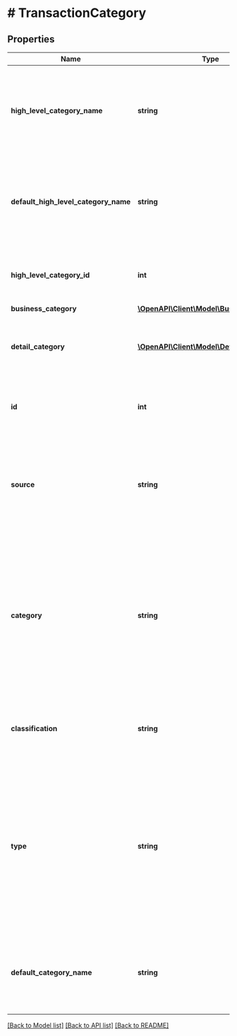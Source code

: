# # TransactionCategory

## Properties

Name | Type | Description | Notes
------------ | ------------- | ------------- | -------------
**high_level_category_name** | **string** | The name of the high level category. A group of similar transaction categories are clubbed together to form a high-level category.&lt;br&gt;&lt;br&gt;&lt;b&gt;Applicable containers&lt;/b&gt;: creditCard, investment, insurance, loan&lt;br&gt; | [optional] [readonly]
**default_high_level_category_name** | **string** | A attribute which will always hold the first value(initial name) of Yodlee defined highLevelCategoryName attribute.&lt;br&gt;&lt;br&gt;&lt;b&gt;Applicable containers&lt;/b&gt;: creditCard, investment, insurance, loan&lt;br&gt; | [optional] [readonly]
**high_level_category_id** | **int** | The unique identifier of the high level category.&lt;br&gt;&lt;br&gt;&lt;b&gt;Applicable containers&lt;/b&gt;: creditCard, investment, insurance, loan&lt;br&gt; | [optional] [readonly]
**business_category** | [**\OpenAPI\Client\Model\BusinessCategory**](BusinessCategory.md) |  | [optional]
**detail_category** | [**\OpenAPI\Client\Model\DetailCategory[]**](DetailCategory.md) | Entity that provides detail category attributes&lt;br&gt;&lt;br&gt;&lt;b&gt;Applicable containers&lt;/b&gt;: creditCard, investment, insurance, loan&lt;br&gt; | [optional] [readonly]
**id** | **int** | Unique identifier of the category.&lt;br&gt;&lt;br&gt;&lt;b&gt;Applicable containers&lt;/b&gt;: creditCard, investment, insurance, loan&lt;br&gt; | [optional] [readonly]
**source** | **string** | Source used to identify whether the transaction category is user defined category or system created category.&lt;br&gt;&lt;br&gt;&lt;b&gt;Applicable containers&lt;/b&gt;: creditCard, investment, insurance, loan&lt;br&gt;&lt;b&gt;Applicable Values&lt;/b&gt;&lt;br&gt; | [optional] [readonly]
**category** | **string** | The name of the category.&lt;br&gt;&lt;b&gt;Note&lt;/b&gt;: Transaction categorization is one of the core features offered by Yodlee and the categories are assigned to the transactions by the system. Transactions can be clubbed together by the category that is assigned to them.  &lt;br&gt;&lt;br&gt;&lt;b&gt;Applicable containers&lt;/b&gt;: creditCard, investment, insurance, loan&lt;br&gt; | [optional] [readonly]
**classification** | **string** | Category Classification.&lt;br&gt;&lt;br&gt;&lt;b&gt;Applicable containers&lt;/b&gt;: creditCard, investment, insurance, loan&lt;br&gt;&lt;b&gt;Applicable Values&lt;/b&gt;&lt;br&gt; | [optional] [readonly]
**type** | **string** | Transaction categories and high-level categories are further mapped to five transaction category types. Customers, based on their needs can either use the transaction categories, the high-level categories, or the transaction category types. &lt;br&gt;&lt;br&gt;&lt;b&gt;Applicable containers&lt;/b&gt;: creditCard, investment, insurance, loan&lt;br&gt;&lt;b&gt;Applicable Values&lt;/b&gt;&lt;br&gt; | [optional] [readonly]
**default_category_name** | **string** | A attribute which will always hold the first value(initial name) of Yodlee defined category attribute.&lt;br&gt;&lt;br&gt;&lt;b&gt;Applicable containers&lt;/b&gt;: creditCard, investment, insurance, loan&lt;br&gt; | [optional] [readonly]

[[Back to Model list]](../../README.md#models) [[Back to API list]](../../README.md#endpoints) [[Back to README]](../../README.md)
